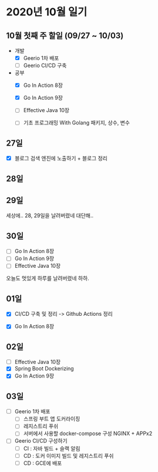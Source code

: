 # 2020년 10월 일기

## 10월 첫째 주 할일 (09/27 ~ 10/03)

- 개발
  - [x] Geerio 1차 배포
  - [ ] Geerio CI/CD 구축
- 공부
  - [x] Go In Action 8장
  - [x] Go In Action 9장
  - [ ] Effective Java 10장
  - [ ] 기초 프로그래밍 With Golang 패키지, 상수, 변수


## 27일

- [x] 블로그 검색 엔진에 노출하기 + 블로그 정리


## 28일

## 29일

세상에.. 28, 29일을 날려버렸네 대단해..

## 30일

- [ ] Go In Action 8장
- [ ] Go In Action 9장
- [ ] Effective Java 10장

오늘도 멋있게 하루를 날려버렸네 하하.

## 01일

- [x] CI/CD 구축 및 정리 -> Github Actions 정리
- [x] Go In Action 8장


## 02일

- [ ] Effective Java 10장
- [x] Spring Boot Dockerizing
- [x] Go In Action 9장

## 03일

- [ ] Geerio 1차 배포
  - [ ] 스프링 부트 앱 도커라이징
  - [ ] 레지스트리 푸쉬
  - [ ] 서버에서 사용할 docker-compose 구성 NGINX + APPx2
- [ ] Geerio CI/CD 구성하기
  - [ ] CI : 자바 빌드 + 슬랙 알림
  - [ ] CD : 도커 이미지 빌드 및 레지스트리 푸쉬
  - [ ] CD : GCE에 배포